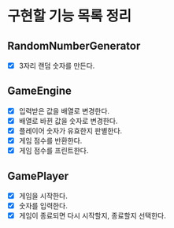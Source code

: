 # 구현할 기능 목록 정리

## RandomNumberGenerator

- [x] 3자리 랜덤 숫자를 만든다.

## GameEngine

- [x] 입력받은 값을 배열로 변경한다.
- [x] 배열로 바뀐 값을 숫자로 변경한다.
- [x] 플레이어 숫자가 유효한지 판별한다.
- [x] 게임 점수를 반환한다.
- [x] 게임 점수를 프린트한다.

## GamePlayer

- [x] 게임을 시작한다.
- [x] 숫자를 입력한다.
- [x] 게임이 종료되면 다시 시작할지, 종료할지 선택한다.
